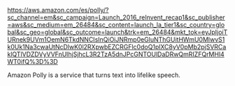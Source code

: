 https://aws.amazon.com/es/polly/?sc_channel=em&sc_campaign=Launch_2016_reInvent_recap1&sc_publisher=aws&sc_medium=em_26484&sc_content=launch_la_tier1&sc_country=global&sc_geo=global&sc_outcome=launch&trk=em_26484&mkt_tok=eyJpIjoiTURnek9UVm1OemN6TkdNNCIsInQiOiJNRmp0eGluNThGUitHWmU0MlwvS1k0Uk1Na3cwaUtNcDlwK0l2RXpwbEZCRGFlc0doQ1plXC8yV0pMb2pjSVRCaklQTlVDZDVyVVFnUlhjSjhcL3R2TzA5dnJPcGNTOUlDaDRwQmRIZFQrMHl4WT0ifQ%3D%3D

Amazon Polly is a service that turns text into lifelike speech. 
